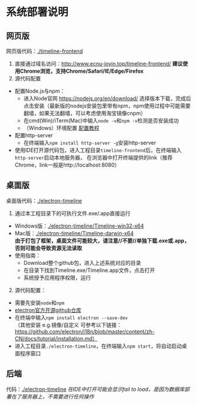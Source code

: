 # 系统部署说明

## 网页版
网页版代码：[./timeline-frontend](../timeline-frontend)
1. 直接通过域名访问：http://www.ecnu-joyin.top/timeline-frontend/ **建议使用Chrome浏览，支持Chrome/Safari/IE/Edge/Firefox**
2. 源代码配置
- 配置Node.js与npm：
   - 进入Node官网 https://nodejs.org/en/download/ 选择版本下载，完成后点击安装（最新版的nodejs安装包里带有npm，npm使用过程中可能需要翻墙，如果无法翻墙，可以考虑使用淘宝镜像cnpm）
   -  在cmd(Win)/iTerm(Mac)中输入`node -v`和`npm -v`检测是否安装成功
   - （Windows）环境配置 [配置教程](https://www.cnblogs.com/zhouyu2017/p/6485265.html)
- 配置http-server
   - 在终端输入`npm install http-server -g`安装http-server
- 使用IDE打开源代码包，进入工程目录`timeline-frontend`后，在终端输入`http-server`启动本地服务器，
在浏览器中打开终端提供的link（推荐Chrome，link一般是http://localhost:8080）

## 桌面版
桌面版代码：[./electron-timeline](../timeline-frontend)
1. 通过本工程目录下的可执行文件.exe/.app直接运行 
- Windows版：[./electron-timeline/Timeline-win32-x64](./electron-timeline/Timeline-win32-x64)
- Mac版：[./electron-timeline/Timeline-darwin-x64](./electron-timeline/Timeline-darwin-x64)   
**由于打包了框架，桌面文件可能较大，请注意//不要//单独下载.exe或.app，否则可能会导致资源无法读取**
- 使用指南：
   - Download整个github包，进入上述系统对应的目录
   - 在目录下找到Timeline.exe/Timeline.app文件，点击打开
   - 系统授予应用程序权限，运行
  
2. 源代码配置：
- 需要先安装`node`和`npm`
- [electron官方开源github仓库](https://github.com/electron/i18n/tree/master/content/zh-CN)
- 在终端中输入`npm install electron --save-dev`   
（其他安装 e.g.镜像/自定义 可参考以下链接：https://github.com/electron/i18n/blob/master/content/zh-CN/docs/tutorial/installation.md）
- 进入工程目录`./electron-timeline`，在终端输入`npm start`，将自动启动桌面程序窗口

## 后端
代码：[./electron-timeline](../timeline-backend)
*在IDE中打开可能会显示fail to load，是因为数据库部署在了服务器上，不需要进行任何操作*
